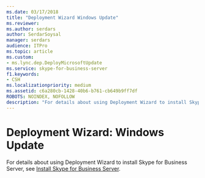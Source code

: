 ```yaml
---
ms.date: 03/17/2018
title: "Deployment Wizard Windows Update"
ms.reviewer: 
ms.author: serdars
author: SerdarSoysal
manager: serdars
audience: ITPro
ms.topic: article
ms.custom:
- ms.lync.dep.DeployMicrosoftUpdate
ms.service: skype-for-business-server
f1.keywords:
- CSH
ms.localizationpriority: medium
ms.assetid: c6a280cb-1428-40b6-b761-cb649b9ff7df
ROBOTS: NOINDEX, NOFOLLOW
description: "For details about using Deployment Wizard to install Skype for Business Server, see Install Skype for Business Server."
---
```


# Deployment Wizard: Windows Update
 
For details about using Deployment Wizard to install Skype for Business Server, see [Install Skype for Business Server](../../../deploy/install/install.md).
  


